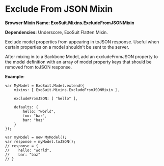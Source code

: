 # Exclude From JSON Mixin

**Browser Mixin Name: ExoSuit.Mixins.ExcludeFromJSONMixin**

**Dependencies:** Underscore, ExoSuit Flatten Mixin.

Exclude model properties from appearing in toJSON response. Useful when certain properties on a model shouldn't be sent to the server.

After mixing in to a Backbone Model, add an excludeFromJSON property to the model definition with an array of model property keys that should be removed from toJSON response.

**Example:**

    var MyModel = ExoSuit.Model.extend({
        mixins: [ ExoSuit.Mixins.ExcludeFromJSONMixin ],

        excludeFromJSON: [ "hello" ],

        defaults: {
            hello: "world",
            foo: "bar",
            bar: "baz"
        }
    });

    var myModel = new MyModel();
    var response = myModel.toJSON();
    // response = {
    //    hello: "world",
    //    bar: "baz"  
    // }
